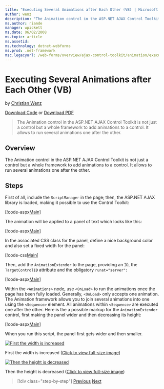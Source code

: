 ```yaml
---
title: "Executing Several Animations after Each Other (VB) | Microsoft Docs"
author: wenz
description: "The Animation control in the ASP.NET AJAX Control Toolkit is not just a control but a whole framework to add animations to a control. It allows to run severa..."
ms.author: riande
manager: wpickett
ms.date: 06/02/2008
ms.topic: article
ms.assetid: 
ms.technology: dotnet-webforms
ms.prod: .net-framework
msc.legacyurl: /web-forms/overview/ajax-control-toolkit/animation/executing-several-animations-after-each-other-vb
---
```

Executing Several Animations after Each Other (VB)
====================
by [Christian Wenz](https://github.com/wenz)

[Download Code](http://download.microsoft.com/download/f/9/a/f9a26acd-8df4-4484-8a18-199e4598f411/Animation3.vb.zip) or [Download PDF](http://download.microsoft.com/download/6/7/1/6718d452-ff89-4d3f-a90e-c74ec2d636a3/animation3VB.pdf)

> The Animation control in the ASP.NET AJAX Control Toolkit is not just a control but a whole framework to add animations to a control. It allows to run several animations one after the other.


## Overview

The Animation control in the ASP.NET AJAX Control Toolkit is not just a control but a whole framework to add animations to a control. It allows to run several animations one after the other.

## Steps

First of all, include the `ScriptManager` in the page; then, the ASP.NET AJAX library is loaded, making it possible to use the Control Toolkit:

[!code-aspx[Main](executing-several-animations-after-each-other-vb/samples/sample1.aspx)]

The animation will be applied to a panel of text which looks like this:

[!code-aspx[Main](executing-several-animations-after-each-other-vb/samples/sample2.aspx)]

In the associated CSS class for the panel, define a nice background color and also set a fixed width for the panel:

[!code-css[Main](executing-several-animations-after-each-other-vb/samples/sample3.css)]

Then, add the `AnimationExtender` to the page, providing an `ID`, the `TargetControlID` attribute and the obligatory `runat="server":`

[!code-aspx[Main](executing-several-animations-after-each-other-vb/samples/sample4.aspx)]

Within the `<Animations>` node, use `<OnLoad>` to run the animations once the page has been fully loaded. Generally, `<OnLoad>` only accepts one animation. The Animation framework allows you to join several animations into one using the `<Sequence>` element. All animations within `<Sequence>` are executed one after the other. Here is the a possible markup for the `AnimationExtender` control, first making the panel wider and then decreasing its height:

[!code-aspx[Main](executing-several-animations-after-each-other-vb/samples/sample5.aspx)]

When you run this script, the panel first gets wider and then smaller.


[![First the width is increased](executing-several-animations-after-each-other-vb/_static/image2.png)](executing-several-animations-after-each-other-vb/_static/image1.png)

First the width is increased ([Click to view full-size image](executing-several-animations-after-each-other-vb/_static/image3.png))


[![Then the height is decreased](executing-several-animations-after-each-other-vb/_static/image5.png)](executing-several-animations-after-each-other-vb/_static/image4.png)

Then the height is decreased ([Click to view full-size image](executing-several-animations-after-each-other-vb/_static/image6.png))

>[!div class="step-by-step"]
[Previous](executing-several-animations-at-the-same-time-vb.md)
[Next](animation-depending-on-a-condition-vb.md)